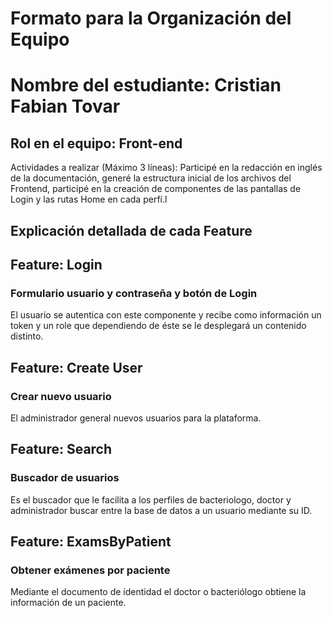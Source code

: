 # Formato para la Organización del Equipo

# Nombre del estudiante: Cristian Fabian Tovar
## Rol en el equipo: Front-end
Actividades a realizar (Máximo 3 líneas): Participé en la redacción en inglés de la documentación, generé la estructura inicial de los archivos del Frontend, participé en la creación de componentes de las pantallas de Login y las rutas Home en cada perfí.l


## Explicación detallada de cada Feature



## Feature: Login
### Formulario usuario y contraseña y botón de Login
El usuario se autentica con este componente y recibe como información un token y un role que dependiendo de éste se le desplegará un contenido distinto. 
 

## Feature: Create User
### Crear nuevo usuario
El administrador general nuevos usuarios para la plataforma. 


## Feature: Search
### Buscador de usuarios
Es el buscador que le facilita a los perfiles de bacteriologo, doctor y administrador buscar entre la base de datos a un usuario mediante su ID.




## Feature: ExamsByPatient
### Obtener exámenes por paciente
Mediante el documento de identidad el doctor o bacteriólogo obtiene la información de un paciente.



